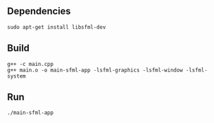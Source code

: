 ## Dependencies

`sudo apt-get install libsfml-dev`  

## Build  

```
g++ -c main.cpp
g++ main.o -o main-sfml-app -lsfml-graphics -lsfml-window -lsfml-system
```

## Run

`./main-sfml-app`  
